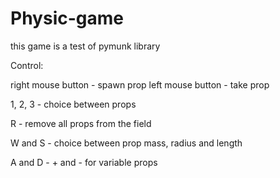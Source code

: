 # Physic-game
this game is a test of pymunk library 


Control:

right mouse button - spawn prop
left mouse button - take prop

1, 2, 3 - choice between props

R - remove all props from the field

W and S - choice between prop mass, radius and length

A and D - + and - for variable props

